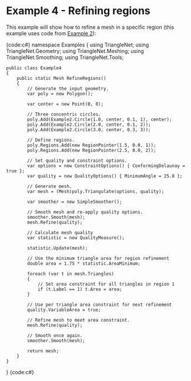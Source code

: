 # Example 4 - Refining regions

This example will show how to refine a mesh in a specific region (this example uses code from [Example 2](Example-2)):

{code:c#}
namespace Examples
{
    using TriangleNet;
    using TriangleNet.Geometry;
    using TriangleNet.Meshing;
    using TriangleNet.Smoothing;
    using TriangleNet.Tools;

    public class Example4
    {
        public static Mesh RefineRegions()
        {
            // Generate the input geometry.
            var poly = new Polygon();
            
            var center = new Point(0, 0);

            // Three concentric circles.
            poly.Add(Example2.Circle(1.0, center, 0.1, 1), center);
            poly.Add(Example2.Circle(2.0, center, 0.1, 2));
            poly.Add(Example2.Circle(3.0, center, 0.3, 3));

            // Define regions.
            poly.Regions.Add(new RegionPointer(1.5, 0.0, 1));
            poly.Regions.Add(new RegionPointer(2.5, 0.0, 2));

            // Set quality and constraint options.
            var options = new ConstraintOptions() { ConformingDelaunay = true };
            var quality = new QualityOptions() { MinimumAngle = 25.0 };

            // Generate mesh.
            var mesh = (Mesh)poly.Triangulate(options, quality);

            var smoother = new SimpleSmoother();

            // Smooth mesh and re-apply quality options.
            smoother.Smooth(mesh);
            mesh.Refine(quality);

            // Calculate mesh quality
            var statistic = new QualityMeasure();

            statistic.Update(mesh);

            // Use the minimum triangle area for region refinement
            double area = 1.75 * statistic.AreaMinimum;

            foreach (var t in mesh.Triangles)
            {
                // Set area constraint for all triangles in region 1
                if (t.Label == 1) t.Area = area;
            }

            // Use per triangle area constraint for next refinement
            quality.VariableArea = true;

            // Refine mesh to meet area constraint.
            mesh.Refine(quality);

            // Smooth once again.
            smoother.Smooth(mesh);

            return mesh;
        }
    }
}
{code:c#}